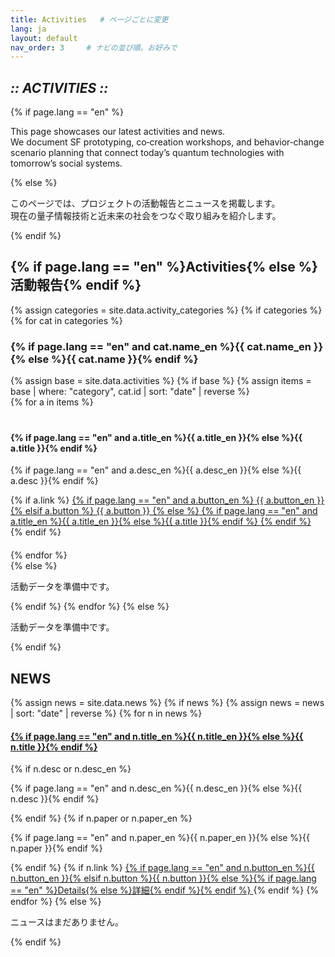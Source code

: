 ```yaml
---
title: Activities   # ページごとに変更
lang: ja
layout: default
nav_order: 3     # ナビの並び順。お好みで
---
```


<section class="hero" data-reveal>
  <h1 class="chapter glitch" data-shadow="Chapter III :: ACTIVITIES ::">
    <em>:: ACTIVITIES ::</em>
  </h1>
  {% if page.lang == "en" %}
    <p class="lead">This page showcases our latest activities and news.<br />
    We document SF prototyping, co‑creation workshops, and behavior‑change scenario planning that connect today’s quantum technologies with tomorrow’s social systems.</p>
  {% else %}
    <p class="lead">このページでは、プロジェクトの活動報告とニュースを掲載します。<br />
    現在の量子情報技術と近未来の社会をつなぐ取り組みを紹介します。</p>
  {% endif %}
<style>
  /* Force grid layout for Activities & News even if theme styles conflict */
  #activities .cards,
  #news .cards {
    display: grid !important;
    grid-template-columns: repeat(auto-fit, minmax(280px, 1fr));
    gap: 1.25rem;
  }
  #activities .cards .card,
  #news .cards .card {
    width: auto !important;
    max-width: 100%;
  }
  #activities .card,
  #news .card {
    flex: initial;
  }

  /* Make NEWS cards slightly larger */
  #news .cards {
    grid-template-columns: repeat(auto-fit, minmax(320px, 1fr));
  }
  /* NEWS images: show original aspect, larger, not circular */
  #news .card img {
    display: block;
    width: 100%;
    height: auto;             /* no fixed height */
    object-fit: contain;      /* do not crop */
    background: transparent;  /* remove gray bg */
    border-radius: 0 !important; /* never circular */
    box-shadow: none;
  }
  @media (min-width: 640px) {
    #activities .cards,
    #news .cards {
      grid-template-columns: repeat(2, minmax(0, 1fr));
    }
  }
  @media (min-width: 960px) {
    #activities .cards {
      grid-template-columns: repeat(3, minmax(0, 1fr));
    }
    #news .cards {
      grid-template-columns: repeat(2, minmax(0, 1fr)); /* prefer 2 columns for larger images */
    }
  }
  @media (min-width: 1280px) {
    #activities .cards,
    #news .cards {
      grid-template-columns: repeat(4, minmax(0, 1fr));
    }
  }
  @media (min-width: 1440px) {
    #news .cards {
      grid-template-columns: repeat(3, minmax(0, 1fr)); /* three columns only on very wide screens */
    }
  }
  /* Flex fallback if CSS Grid is not supported */
  @supports not (display: grid) {
    #activities .cards,
    #news .cards {
      display: flex !important;
      flex-wrap: wrap;
      gap: 1.25rem;
    }
    #activities .cards .card,
    #news .cards .card {
      flex: 1 1 280px;
    }
  }
</style>
</section>

<!-- Activities Section -->
<section id="activities" data-reveal>
  <h2>{% if page.lang == "en" %}Activities{% else %}活動報告{% endif %}</h2>
  {% assign categories = site.data.activity_categories %}
  {% if categories %}
  {% for cat in categories %}
    <h3 class="cat-title">{% if page.lang == "en" and cat.name_en %}{{ cat.name_en }}{% else %}{{ cat.name }}{% endif %}</h3>
    {% assign base = site.data.activities %}
    {% if base %}
      {% assign items = base | where: "category", cat.id | sort: "date" | reverse %}
      <div class="cards">
        {% for a in items %}
        <div class="card" data-reveal>
          <img src="{{ '/assets/img/activities/' | append: a.image | relative_url }}" alt="">
          <h4>{% if page.lang == "en" and a.title_en %}{{ a.title_en }}{% else %}{{ a.title }}{% endif %}</h4>
          <p>{% if page.lang == "en" and a.desc_en %}{{ a.desc_en }}{% else %}{{ a.desc }}{% endif %}</p>
          {% if a.link %}
          <a href="{{ a.link | relative_url }}" class="btn-quest" target="_blank">
            {% if page.lang == "en" and a.button_en %}
              {{ a.button_en }}
            {% elsif a.button %}
              {{ a.button }}
            {% else %}
              {% if page.lang == "en" and a.title_en %}{{ a.title_en }}{% else %}{{ a.title }}{% endif %}
            {% endif %}
          </a>
          {% endif %}
        </div>
        {% endfor %}
      </div>
    {% else %}
      <p>活動データを準備中です。</p>
    {% endif %}
  {% endfor %}
  {% else %}
    <p>活動データを準備中です。</p>
  {% endif %}
</section>

<!-- News Section -->
<section id="news" data-reveal>
  <h2>NEWS</h2>
  {% assign news = site.data.news %}
  {% if news %}
    {% assign news = news | sort: "date" | reverse %}
    {% for n in news %}
      <h4 class="news-title">
        <a href="{{ '/news/' | append: n.slug | relative_url }}">
          {% if page.lang == "en" and n.title_en %}{{ n.title_en }}{% else %}{{ n.title }}{% endif %}
        </a>
      </h4>
      {% if n.desc or n.desc_en %}
      <p class="news-desc">{% if page.lang == "en" and n.desc_en %}{{ n.desc_en }}{% else %}{{ n.desc }}{% endif %}</p>
      {% endif %}
      {% if n.paper or n.paper_en %}
      <p class="meta">
        {% if page.lang == "en" and n.paper_en %}{{ n.paper_en }}{% else %}{{ n.paper }}{% endif %}
      </p>
      {% endif %}
      {% if n.link %}
      <a href="{{ n.link }}" class="btn-quest" target="_blank" rel="noopener">
        {% if page.lang == "en" and n.button_en %}{{ n.button_en }}{% elsif n.button %}{{ n.button }}{% else %}{% if page.lang == "en" %}Details{% else %}詳細{% endif %}{% endif %}
      </a>
      {% endif %}
    {% endfor %}
  {% else %}
    <p>ニュースはまだありません。</p>
  {% endif %}
</section>